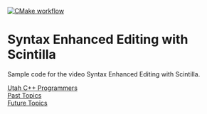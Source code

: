 [![CMake workflow](https://github.com/LegalizeAdulthood/scintilla-example/actions/workflows/cmake.yml/badge.svg)](https://github.com/LegalizeAdulthood/scintilla-example/actions/workflows/cmake.yml)

# Syntax Enhanced Editing with Scintilla

Sample code for the video Syntax Enhanced Editing with Scintilla.

[Utah C++ Programmers](https://meetup.com/utah-cpp-programmers)\
[Past Topics](https://utahcpp.wordpress.com/past-meeting-topics/)\
[Future Topics](https://utahcpp.wordpress.com/future-meeting-topics/)
